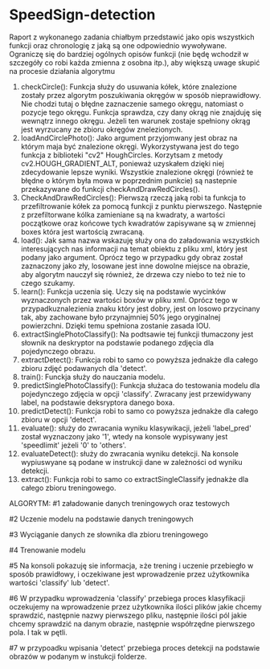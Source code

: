 # SpeedSign-detection
Raport z wykonanego zadania chiałbym przedstawić jako opis wszystkich funkcji oraz chronologię z jaką są one odpowiednio wywoływane. Ograniczę się do bardziej ogólnych opisów funkcji (nie będę wchodził w szczegóły co robi każda zmienna z osobna itp.), aby większą uwage skupić na procesie działania algorytmu
1. checkCircle():
    Funkcja służy do usuwania kółek, które znalezione zostały przez algorytm poszukiwania okręgów w sposób nieprawidłowy. Nie chodzi tutaj o błędne zaznaczenie         samego okręgu, natomiast o pozycje tego okręgu. Funkcja sprawdza, czy dany okrąg nie znajduję się wewnątrz innego okręgu. Jeżeli ten warunek zostaje spełniony       okrąg jest wyrzucany ze zbioru okręgów znelezionych.
2. loadAndCirclePhoto():
    Jako argument przyjomwany jest obraz na którym maja być znalezione okręgi. Wykorzystywana jest do tego funkcja z biblioteki "cv2" HoughCircles. Korzytsam z         metody cv2.HOUGH_GRADIENT_ALT, ponieważ uzyskałem dzięki niej zdecydowanie lepsze wyniki. Wszystkie znalezione okręgi (również te błędne o którym była mowa w       poprzednim punkcie) są nastepnie przekazywane do funkcji checkAndDrawRedCircles().
3. CheckAndDrawRedCircles():
    Pierwszą rzeczą jaką robi ta funkcja to przefiltrowanie kółek za pomocą funkcji z punktu pierwszego. Następnie z przefiltorwane kólka zamieniane są na kwadraty,     a wartości początkowe oraz końcowe tych kwadratów zapisywane są w zmiennej boxes która jest wartością zwracaną.
4. load():
    Jak sama nazwa wskazuję służy ona do załadowania wszystkich interesujących nas informacji na temat obiektu z pliku xml, który jest podany jako argument. Oprócz     tego w przypadku gdy obraz został zaznaczony jako zły, losowane jest inne dowolne miejsce na obrazie, aby algorytm nauczył się również, że drzewa czy niebo to       też nie to czego szukamy.
5. learn():
    Funkcja uczenia się. Uczy się na podstawie wycinków wyznaczonych przez wartości boxów w pliku xml. Oprócz tego w przypadkuznalezienia znaku który jest dobry,       jest on losowo przycinany tak, aby zachowane było przynajmniej 50% jego oryginalnej powierzchni. Dzięki temu spełniona zostanie zasada IOU.
6. extractSinglePhotoClassify():
    Na podtsawie tej funkcji tłumaczony jest słownik na deskryptor na podstawie podanego zdjęcia dla pojedynczego obrazu.
7. extractDetect():
    Funkcja robi to samo co powyższa jednakże dla całego zbioru zdjęć podawanych dla 'detect'.
8. train():
    Funckja służy do nauczania modelu.
9. predictSinglePhotoClassify():
    Funkcja służaca do testowania modelu dla pojedynczego zdjęcia w opcji 'classify'. Zwracany jest przewidywany label, na podstawie deksryptora danego boxa.
10. predictDetect():
    Funkcja robi to samo co powyższa jednakże dla całego zbioru w opcji 'detect'.
11. evaluate():
    służy do zwracania wyniku klasywikacji, jeżeli 'label_pred' został wyznaczony jako '1', wtedy na konsole wypisywany jest 'speedlimit' jeżeli '0' to 'others'.
12. evaluateDetect():
    służy do zwracania wyniku detekcji. Na konsole wypiuswyane są podane w instrukcji dane w zależności od wyniku detekcji.
13. extract():
    Funkcja robi to samo co extractSingleClassify jednakże dla całego zbioru treningowego.
    
ALGORYTM:
#1 załadowanie danych treningowych oraz testowych

#2 Uczenie modelu na podstawie danych treningowych

#3 Wyciąganie danych ze słownika dla zbioru treningowego

#4 Trenowanie modelu

#5 Na konsoli pokazuję sie informacja, ≥że trening i uczenie przebiegło w sposób prawidłowy, i oczekiwane jest wprowadzenie przez użytkownika wartości 'classify' lub 'detect'.

#6 W przypadku wprowadzenia 'classify' przebiega proces klasyfikacji oczekujemy na wprowadzenie przez użytkownika ilości plików jakie chcemy sprawdzić, następnie nazwy pierwszego pliku, następnie ilości pól jakie chcemy sprawdzić na danym obrazie, następnie współrzędne pierwszego pola. I tak w pętli.

#7 w przypoadku wpisania 'detect' przebiega proces detekcji na podstawie obrazów w podanym w instukcji folderze.
